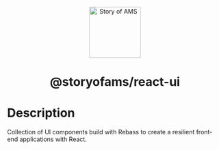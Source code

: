 <p align="center">
  <a href="https://storyofams.com/" target="_blank" align="center">
    <img src="https://storyofams.com/public/story-of-ams-logo-small@3x.png" alt="Story of AMS" width="120">
  </a>
  <h1 align="center">@storyofams/react-ui</h1>
</p>

# Description

Collection of UI components build with Rebass to create a resilient front-end applications with React.
